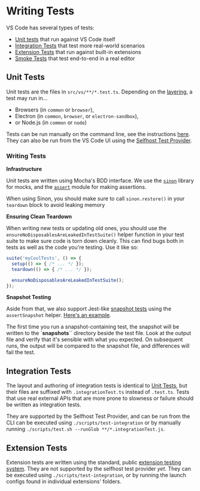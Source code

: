 # Writing Tests

VS Code has several types of tests:

- [Unit tests](#unit-tests) that run against VS Code itself
- [Integration Tests](#integration-tests) that test more real-world scenarios
- [Extension Tests](#extension-tests) that run against built-in extensions
- [Smoke Tests](./Smoke-Test.md) that test end-to-end in a real editor

## Unit Tests

Unit tests are the files in `src/vs/**/*.test.ts`. Depending on the [layering](./Source-Code-Organization.md), a test may run in...

- Browsers (in `common` or `browser`),
- Electron (in `common`, `browser`, or `electron-sandbox`),
- or Node.js (in `common` or `node`)

Tests can be run manually on the command line, see the instructions [here](https://github.com/microsoft/vscode/blob/main/test/unit/README.md#L1). They can also be run from the VS Code UI using the [Selfhost Test Provider](https://marketplace.visualstudio.com/items?itemName=ms-vscode.vscode-selfhost-test-provider).

### Writing Tests

**Infrastructure**

Unit tests are written using Mocha's BDD interface. We use the [`sinon`](https://sinonjs.org/releases/latest/) library for mocks, and the [`assert`](https://nodejs.org/api/assert.html) module for making assertions.

When using Sinon, you should make sure to call `sinon.restore()` in your `teardown` block to avoid leaking memory

**Ensuring Clean Teardown**

When writing new tests or updating old ones, you should use the `ensureNoDisposablesAreLeakedInTestSuite()` helper function in your test suite to make sure code is torn down cleanly. This can find bugs both in tests as well as the code you're testing. Use it like so:

```js
suite('myCoolTests', () => {
  setup(() => { /* ... */ });
  teardown(() => { /* ... */ });

  ensureNoDisposablesAreLeakedInTestSuite();
});
```

**Snapshot Testing**

Aside from that, we also support Jest-like [snapshot tests](https://jestjs.io/docs/snapshot-testing) using the `assertSnapshot` helper. [Here's an example](https://github.com/microsoft/vscode/blob/01029a44a2f6b3eef401849612b4a08b532c62bb/src/vs/base/test/node/snapshot.test.ts#L124-L145).

The first time you run a snapshot-containing test, the snapshot will be written to the `__snapshots__`` directory beside the test file. Look at the output file and verify that it's sensible with what you expected. On subsequent runs, the output will be compared to the snapshot file, and differences will fail the test.

## Integration Tests

The layout and authoring of integration tests is identical to [Unit Tests](#unit-tests), but their files are suffixed with `.integrationTest.ts` instead of `.test.ts`. Tests that use real external APIs that are more prone to slowness or failure should be written as integration tests.

They are supported by the Selfhost Test Provider, and can be run from the CLI can be executed using `./scripts/test-integration` or by manually running `./scripts/test.sh --runGlob **/*.integrationTest.js`.

## Extension Tests

Extension tests are written using the standard, public [extension testing system](https://code.visualstudio.com/api/working-with-extensions/testing-extension). They are not supported by the selfhost test provider _yet_. They can be executed using `./scripts/test-integration`, or by running the launch configs found in individual extensions' folders.
